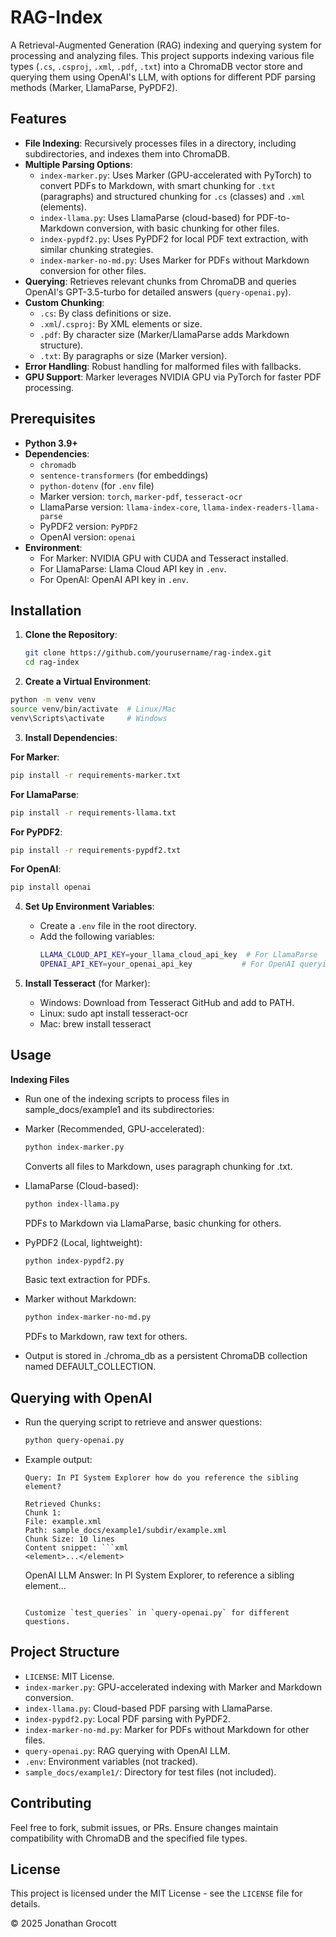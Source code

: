 # RAG-Index

A Retrieval-Augmented Generation (RAG) indexing and querying system for processing and analyzing files. This project supports indexing various file types (`.cs`, `.csproj`, `.xml`, `.pdf`, `.txt`) into a ChromaDB vector store and querying them using OpenAI's LLM, with options for different PDF parsing methods (Marker, LlamaParse, PyPDF2).

## Features

- **File Indexing**: Recursively processes files in a directory, including subdirectories, and indexes them into ChromaDB.
- **Multiple Parsing Options**:
  - `index-marker.py`: Uses Marker (GPU-accelerated with PyTorch) to convert PDFs to Markdown, with smart chunking for `.txt` (paragraphs) and structured chunking for `.cs` (classes) and `.xml` (elements).
  - `index-llama.py`: Uses LlamaParse (cloud-based) for PDF-to-Markdown conversion, with basic chunking for other files.
  - `index-pypdf2.py`: Uses PyPDF2 for local PDF text extraction, with similar chunking strategies.
  - `index-marker-no-md.py`: Uses Marker for PDFs without Markdown conversion for other files.
- **Querying**: Retrieves relevant chunks from ChromaDB and queries OpenAI's GPT-3.5-turbo for detailed answers (`query-openai.py`).
- **Custom Chunking**:
  - `.cs`: By class definitions or size.
  - `.xml`/`.csproj`: By XML elements or size.
  - `.pdf`: By character size (Marker/LlamaParse adds Markdown structure).
  - `.txt`: By paragraphs or size (Marker version).
- **Error Handling**: Robust handling for malformed files with fallbacks.
- **GPU Support**: Marker leverages NVIDIA GPU via PyTorch for faster PDF processing.

## Prerequisites

- **Python 3.9+**
- **Dependencies**:
  - `chromadb`
  - `sentence-transformers` (for embeddings)
  - `python-dotenv` (for `.env` file)
  - Marker version: `torch`, `marker-pdf`, `tesseract-ocr`
  - LlamaParse version: `llama-index-core`, `llama-index-readers-llama-parse`
  - PyPDF2 version: `PyPDF2`
  - OpenAI version: `openai`
- **Environment**:
  - For Marker: NVIDIA GPU with CUDA and Tesseract installed.
  - For LlamaParse: Llama Cloud API key in `.env`.
  - For OpenAI: OpenAI API key in `.env`.

## Installation

1. **Clone the Repository**:
   ```bash
   git clone https://github.com/yourusername/rag-index.git
   cd rag-index

2. **Create a Virtual Environment**:
  ```bash
  python -m venv venv
  source venv/bin/activate  # Linux/Mac
  venv\Scripts\activate     # Windows
  ```

3. **Install Dependencies**:

  **For Marker**:
  ```bash
  pip install -r requirements-marker.txt
  ```

  **For LlamaParse**:
  ```bash
  pip install -r requirements-llama.txt
  ```

  **For PyPDF2**:
  ```bash
  pip install -r requirements-pypdf2.txt
  ```

  **For OpenAI**:
  ```bash
  pip install openai
  ```
   
4. **Set Up Environment Variables**:
    - Create a `.env` file in the root directory.
    - Add the following variables:
      ```bash
      LLAMA_CLOUD_API_KEY=your_llama_cloud_api_key  # For LlamaParse 
      OPENAI_API_KEY=your_openai_api_key           # For OpenAI querying 
      ```

5. **Install Tesseract** (for Marker):
    - Windows: Download from Tesseract GitHub and add to PATH.
    - Linux: sudo apt install tesseract-ocr
    - Mac: brew install tesseract

## Usage

**Indexing Files**

  - Run one of the indexing scripts to process files in sample_docs/example1 and its subdirectories:

  - Marker (Recommended, GPU-accelerated):
    ```bash
    python index-marker.py
    ```
    Converts all files to Markdown, uses paragraph chunking for .txt.

  - LlamaParse (Cloud-based):
    ```bash
    python index-llama.py
    ```
    PDFs to Markdown via LlamaParse, basic chunking for others.

  - PyPDF2 (Local, lightweight):
    ```bash
    python index-pypdf2.py
    ```
    Basic text extraction for PDFs.

  - Marker without Markdown:
    ```bash
    python index-marker-no-md.py
    ``` 
    PDFs to Markdown, raw text for others.

* Output is stored in ./chroma_db as a persistent ChromaDB collection named DEFAULT_COLLECTION.

## Querying with OpenAI

  - Run the querying script to retrieve and answer questions:
    ```bash
    python query-openai.py
    ```
  - Example output:
    ```
    Query: In PI System Explorer how do you reference the sibling element?

    Retrieved Chunks:
    Chunk 1:
    File: example.xml
    Path: sample_docs/example1/subdir/example.xml
    Chunk Size: 10 lines
    Content snippet: ```xml
    <element>...</element>
    ```
    OpenAI LLM Answer:
    In PI System Explorer, to reference a sibling element...
    ```
    
    Customize `test_queries` in `query-openai.py` for different questions.

## Project Structure

- `LICENSE`: MIT License.
- `index-marker.py`: GPU-accelerated indexing with Marker and Markdown conversion.
- `index-llama.py`: Cloud-based PDF parsing with LlamaParse.
- `index-pypdf2.py`: Local PDF parsing with PyPDF2.
- `index-marker-no-md.py`: Marker for PDFs without Markdown for other files.
- `query-openai.py`: RAG querying with OpenAI LLM.
- `.env`: Environment variables (not tracked).
- `sample_docs/example1/`: Directory for test files (not included).

## Contributing

Feel free to fork, submit issues, or PRs. Ensure changes maintain compatibility with ChromaDB and the specified file types.

## License

This project is licensed under the MIT License - see the `LICENSE` file for details.

© 2025 Jonathan Grocott